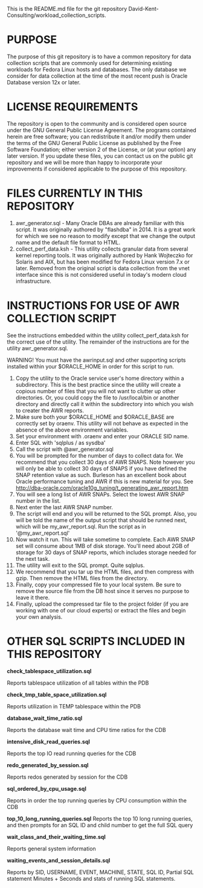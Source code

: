 This is the README.md file for the git repository David-Kent-Consulting/workload_collection_scripts.

PURPOSE
=======
The purpose of this git repository is to have a common repository for data
collection scripts that are commonly used for determining existing workloads
for Fedora Linux hosts and databases. The only database we consider for
data collection at the time of the most recent push is Oracle Database
version 12x or later.

LICENSE REQUIREMENTS
====================
The repository is open to the community and is considered open source under the
GNU General Public License Agreement. The programs contained herein are free software;
you can redistribute it and/or modify them under the terms of the GNU General Public
License as published by the Free Software Foundation; either version 2 of the License,
or (at your option) any later version. If you update these files, you can contact us
on the public git repository and we will be more than happy to incorporate your
improvements if considered applicable to the purpose of this repository.

FILES CURRENTLY IN THIS REPOSITORY
==================================
1. awr_generator.sql - Many Oracle DBAs are already familiar with this script. It
   was originally authored by "flashdba" in 2014. It is a great work for which we
   see no reason to modify except that we change the output name and the default
   file format to HTML.
2. collect_perf_data.ksh - This utility collects granular data from several kernel
   reporting tools. It was originally authored by Hank Wojteczko for Solaris and
   AIX, but has been modified for Fedora Linux version 7.x or later. Removed from
   the original script is data collection from the vnet interface since this is
   not considered useful in today's modern cloud infrastructure.

INSTRUCTIONS FOR USE OF AWR COLLECTION SCRIPT
=============================================
See the instructions embedded within the utility collect_perf_data.ksh for the
correct use of the utility. The remainder of the instructions are for the
utility awr_generator.sql.

WARNING! You must have the awrinput.sql and other supporting scripts installed
within your $ORACLE_HOME in order for this script to run.

1. Copy the utility to the Oracle service user's home directory within a subdirectory.
   This is the best practice since the utility will create a copious number of files
   that you will not want to clutter up other directories. Or, you could copy the file
   to /usr/local/bin or another directory and directly call it within the subdirectory
   into which you wish to creater the AWR reports.
2. Make sure both your $ORACLE_HOME and $ORACLE_BASE are correctly set by oraenv. This
   utility will not behave as expected in the absence of the above environment
   variables.
3. Set your environment with .oraenv and enter your ORACLE SID name.
4. Enter SQL with 'sqlplus / as sysdba'
5. Call the script with @awr_generator.sql
6. You will be prompted for the number of days to collect data for. We recommend that
   you collect 30 days of AWR SNAPS. Note however you will only be able to collect 30
   days of SNAPS if you have defined the SNAP retention value as such. Burleson has
   an excellent book about Oracle performance tuning and AWR if this is new material
   for you. See http://dba-oracle.com/oracle10g_tuning/t_generating_awr_report.htm 
7. You will see a long list of AWR SNAPs. Select the lowest AWR SNAP number in the list.
8. Next enter the last AWR SNAP number.
9. The script will end and you will be returned to the SQL prompt. Also, you will be
    told the name of the output script that should be runned next, which will be
    my_awr_report.sql. Run the script as in '@my_awr_report.sql'
10. Now watch it run. This will take sometime to complete. Each AWR SNAP set will
   consume about 1MB of disk storage. You'll need about 2GB of storage for 30 days
   of SNAP reports, which includes storage needed for the next task.
11. The utility will exit to the SQL prompt. Quite sqlplus.
12. We recommend that you tar up the HTML files, and then compress with gzip. Then
    remove the HTML files from the directory.
13. Finally, copy your compressed file to your local system. Be sure to remove the
    source file from the DB host since it serves no purpose to leave it there.
14. Finally, upload the compressed tar file to the project folder (if you are working
    with one of our cloud experts) or extract the files and begin your own analysis.

OTHER SQL SCRIPTS INCLUDED IN THIS REPOSITORY
=============================================

**check_tablespace_utilization.sql**

Reports tablespace utilization of all tables within the PDB

**check_tmp_table_space_utilization.sql**

Reports utilization in TEMP tablespace within the PDB

**database_wait_time_ratio.sql**

Reports the database wait time and CPU time ratios for the CDB

**intensive_disk_read_queries.sql**

Reports the top IO read running queries for the CDB

**redo_generated_by_session.sql**

Reports redos generated by session for the CDB

**sql_ordered_by_cpu_usage.sql**

Reports in order the top running queries by CPU consumption within the CDB

**top_10_long_running_queries.sql**
Reports the top 10 long running queries, and then prompts for an SQL ID and child number to get the full SQL query

**wait_class_and_their_waiting_time.sql**

Reports general system information

**waiting_events_and_session_details.sql**

Reports by SID, USERNAME, EVENT, MACHINE, STATE, SQL ID, Partial SQL statement Minutes + Seconds and stats of running SQL statements.
